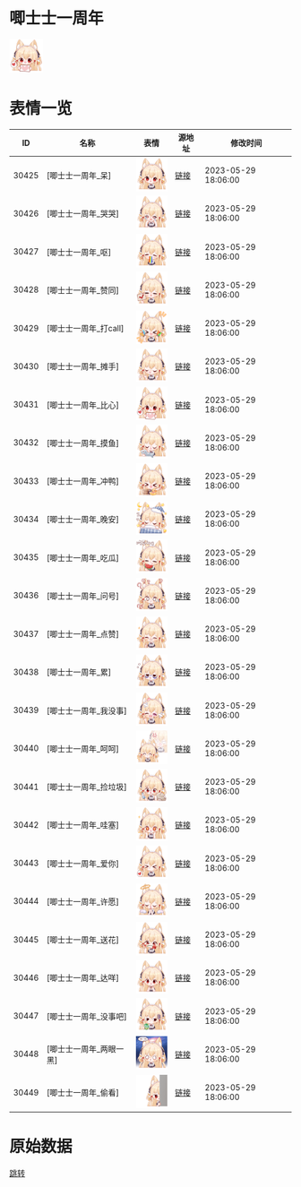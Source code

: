 # 唧士士一周年

<img src="./cover.png" height="60" alt="cover" />

# 表情一览

|ID|名称|表情|源地址|修改时间|
|----|----|----|----|----|
|30425|[唧士士一周年_呆]|<img src="./pic/030425_%5B唧士士一周年_呆%5D.png" height="60" alt="呆"/>|[链接](https://i0.hdslb.com/bfs/garb/cbedfb5a63dd4a9d2c8a76ffba7772117c512535.png)|2023-05-29 18:06:00|
|30426|[唧士士一周年_哭哭]|<img src="./pic/030426_%5B唧士士一周年_哭哭%5D.png" height="60" alt="哭哭"/>|[链接](https://i0.hdslb.com/bfs/garb/ed11d45ed7371e2b02c9c23b9069030c04ae1ce3.png)|2023-05-29 18:06:00|
|30427|[唧士士一周年_呕]|<img src="./pic/030427_%5B唧士士一周年_呕%5D.png" height="60" alt="呕"/>|[链接](https://i0.hdslb.com/bfs/garb/ed2ff8d96478977de89a938012e19bf80aeef16c.png)|2023-05-29 18:06:00|
|30428|[唧士士一周年_赞同]|<img src="./pic/030428_%5B唧士士一周年_赞同%5D.png" height="60" alt="赞同"/>|[链接](https://i0.hdslb.com/bfs/garb/a5fb33d63b1e4b86675315af178d37fbbce42ce4.png)|2023-05-29 18:06:00|
|30429|[唧士士一周年_打call]|<img src="./pic/030429_%5B唧士士一周年_打call%5D.png" height="60" alt="打call"/>|[链接](https://i0.hdslb.com/bfs/garb/d89318aeeb12532bee3d0c187839a15b00bf5f41.png)|2023-05-29 18:06:00|
|30430|[唧士士一周年_摊手]|<img src="./pic/030430_%5B唧士士一周年_摊手%5D.png" height="60" alt="摊手"/>|[链接](https://i0.hdslb.com/bfs/garb/8575261bccd3e0110d382f0d8246c469070a7778.png)|2023-05-29 18:06:00|
|30431|[唧士士一周年_比心]|<img src="./pic/030431_%5B唧士士一周年_比心%5D.png" height="60" alt="比心"/>|[链接](https://i0.hdslb.com/bfs/garb/3aaf78574775b79159309fe81407782273c7fe36.png)|2023-05-29 18:06:00|
|30432|[唧士士一周年_摸鱼]|<img src="./pic/030432_%5B唧士士一周年_摸鱼%5D.png" height="60" alt="摸鱼"/>|[链接](https://i0.hdslb.com/bfs/garb/3b8ea41a20b96e8a3b7b45ea79a61bfb58dd6155.png)|2023-05-29 18:06:00|
|30433|[唧士士一周年_冲鸭]|<img src="./pic/030433_%5B唧士士一周年_冲鸭%5D.png" height="60" alt="冲鸭"/>|[链接](https://i0.hdslb.com/bfs/garb/9369aca85bb6c71d79df038725dcebe2c59bf35e.png)|2023-05-29 18:06:00|
|30434|[唧士士一周年_晚安]|<img src="./pic/030434_%5B唧士士一周年_晚安%5D.png" height="60" alt="晚安"/>|[链接](https://i0.hdslb.com/bfs/garb/eccd6f542df65625e778237b087570b3105538c6.png)|2023-05-29 18:06:00|
|30435|[唧士士一周年_吃瓜]|<img src="./pic/030435_%5B唧士士一周年_吃瓜%5D.png" height="60" alt="吃瓜"/>|[链接](https://i0.hdslb.com/bfs/garb/9b9142088085d8ba4bc079d2c816e4b090200223.png)|2023-05-29 18:06:00|
|30436|[唧士士一周年_问号]|<img src="./pic/030436_%5B唧士士一周年_问号%5D.png" height="60" alt="问号"/>|[链接](https://i0.hdslb.com/bfs/garb/8fb021da0902303511ba700fc12be52f0a6e0026.png)|2023-05-29 18:06:00|
|30437|[唧士士一周年_点赞]|<img src="./pic/030437_%5B唧士士一周年_点赞%5D.png" height="60" alt="点赞"/>|[链接](https://i0.hdslb.com/bfs/garb/8ec18ef3a6aa6f330e54b262ec3bec3dbc405ee8.png)|2023-05-29 18:06:00|
|30438|[唧士士一周年_累]|<img src="./pic/030438_%5B唧士士一周年_累%5D.png" height="60" alt="累"/>|[链接](https://i0.hdslb.com/bfs/garb/aef8ed06bdfaf05574b9d3ca9ab626c7550b8010.png)|2023-05-29 18:06:00|
|30439|[唧士士一周年_我没事]|<img src="./pic/030439_%5B唧士士一周年_我没事%5D.png" height="60" alt="我没事"/>|[链接](https://i0.hdslb.com/bfs/garb/ad979390f1da4643ea63b3f31e349b628c5bdb1a.png)|2023-05-29 18:06:00|
|30440|[唧士士一周年_呵呵]|<img src="./pic/030440_%5B唧士士一周年_呵呵%5D.png" height="60" alt="呵呵"/>|[链接](https://i0.hdslb.com/bfs/garb/150dbe61d2e05e2fe86e56b12080a8c5841b1658.png)|2023-05-29 18:06:00|
|30441|[唧士士一周年_捡垃圾]|<img src="./pic/030441_%5B唧士士一周年_捡垃圾%5D.png" height="60" alt="捡垃圾"/>|[链接](https://i0.hdslb.com/bfs/garb/7ba959ea6ba8a784be29026920f293452f3b04f6.png)|2023-05-29 18:06:00|
|30442|[唧士士一周年_哇塞]|<img src="./pic/030442_%5B唧士士一周年_哇塞%5D.png" height="60" alt="哇塞"/>|[链接](https://i0.hdslb.com/bfs/garb/77da0c7dddd4313cae0dd815e8ef5d621656388f.png)|2023-05-29 18:06:00|
|30443|[唧士士一周年_爱你]|<img src="./pic/030443_%5B唧士士一周年_爱你%5D.png" height="60" alt="爱你"/>|[链接](https://i0.hdslb.com/bfs/garb/a9c0b0c37408e6235ec99c9857615720f3813ca0.png)|2023-05-29 18:06:00|
|30444|[唧士士一周年_许愿]|<img src="./pic/030444_%5B唧士士一周年_许愿%5D.png" height="60" alt="许愿"/>|[链接](https://i0.hdslb.com/bfs/garb/da7aa0c4d5047903380342eb5dc3c805e761b74d.png)|2023-05-29 18:06:00|
|30445|[唧士士一周年_送花]|<img src="./pic/030445_%5B唧士士一周年_送花%5D.png" height="60" alt="送花"/>|[链接](https://i0.hdslb.com/bfs/garb/b8ca1ee5af930c625e4f9c28d270859fca1b23c9.png)|2023-05-29 18:06:00|
|30446|[唧士士一周年_达咩]|<img src="./pic/030446_%5B唧士士一周年_达咩%5D.png" height="60" alt="达咩"/>|[链接](https://i0.hdslb.com/bfs/garb/f69231da8ef67fb966bd9e0236709a32265d4830.png)|2023-05-29 18:06:00|
|30447|[唧士士一周年_没事吧]|<img src="./pic/030447_%5B唧士士一周年_没事吧%5D.png" height="60" alt="没事吧"/>|[链接](https://i0.hdslb.com/bfs/garb/e264611579185cbdca6981b23a890072a986eeda.png)|2023-05-29 18:06:00|
|30448|[唧士士一周年_两眼一黑]|<img src="./pic/030448_%5B唧士士一周年_两眼一黑%5D.png" height="60" alt="两眼一黑"/>|[链接](https://i0.hdslb.com/bfs/garb/6ee3da1d5769f4e2f8f1f584e50af88f205c2f04.png)|2023-05-29 18:06:00|
|30449|[唧士士一周年_偷看]|<img src="./pic/030449_%5B唧士士一周年_偷看%5D.png" height="60" alt="偷看"/>|[链接](https://i0.hdslb.com/bfs/garb/6e039f6d3fc4beb18d0448ad2945d9fa18a4bd65.png)|2023-05-29 18:06:00|

# 原始数据

[跳转](./raw.json)

